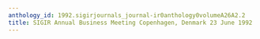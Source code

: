 ```yaml
---
anthology_id: 1992.sigirjournals_journal-ir0anthology0volumeA26A2.2
title: SIGIR Annual Business Meeting Copenhagen, Denmark 23 June 1992
---
```

